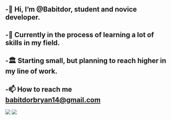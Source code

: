 ## -👋 Hi, I’m @Babitdor, student and novice developer.
## -📜 Currently in the process of learning a lot of skills in my field. 
     
## -🏛️ Starting small, but planning to reach higher in my line of work.
     

## -📫 How to reach me babitdorbryan14@gmail.com

![](https://github-readme-stats.vercel.app/api?username=Babitdor&count_private=true&show_icons=true&theme=radical)
![](https://github-readme-stats.vercel.app/api/top-langs/?username=Babitdor&show_icons=true&theme=radical)
<!---
Babitdor/Babitdor is a ✨ special ✨ repository because its `README.md` (this file) appears on your GitHub profile.
You can click the Preview link to take a look at your changes.
--->
